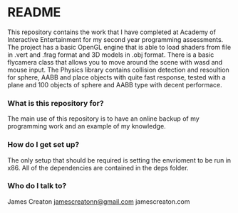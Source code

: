 # README #

This repository contains the work that I have completed at Academy of Interactive Entertainment for my second year programming
assessments. The project has a basic OpenGL engine that is able to load shaders from file in .vert and .frag format 
and 3D models in .obj format. There is a basic flycamera class that allows you to move around the scene with wasd and
mouse input. The Physics library contains collision detection and resoultion for sphere, AABB and place objects with
quite fast response, tested with a plane and 100 objects of sphere and AABB type with decent performace.

### What is this repository for? ###

The main use of this repository is to have an online backup of my programming work
and an example of my knowledge.

### How do I get set up? ####

The only setup that should be required is setting the envrioment to be run in x86. All of the dependencies are contained
in the deps folder.

### Who do I talk to? ###

James Creaton
jamescreatonn@gmail.com
jamescreaton.com